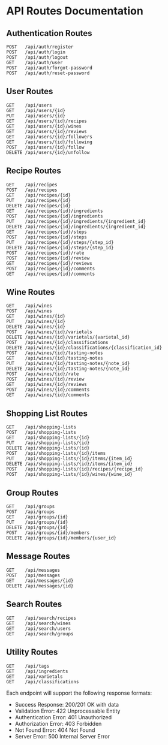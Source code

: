 # API Routes Documentation

## Authentication Routes
```
POST   /api/auth/register
POST   /api/auth/login
POST   /api/auth/logout
GET    /api/auth/user
POST   /api/auth/forgot-password
POST   /api/auth/reset-password
```

## User Routes
```
GET    /api/users
GET    /api/users/{id}
PUT    /api/users/{id}
GET    /api/users/{id}/recipes
GET    /api/users/{id}/wines
GET    /api/users/{id}/reviews
GET    /api/users/{id}/followers
GET    /api/users/{id}/following
POST   /api/users/{id}/follow
DELETE /api/users/{id}/unfollow
```

## Recipe Routes
```
GET    /api/recipes
POST   /api/recipes
GET    /api/recipes/{id}
PUT    /api/recipes/{id}
DELETE /api/recipes/{id}
GET    /api/recipes/{id}/ingredients
POST   /api/recipes/{id}/ingredients
PUT    /api/recipes/{id}/ingredients/{ingredient_id}
DELETE /api/recipes/{id}/ingredients/{ingredient_id}
GET    /api/recipes/{id}/steps
POST   /api/recipes/{id}/steps
PUT    /api/recipes/{id}/steps/{step_id}
DELETE /api/recipes/{id}/steps/{step_id}
POST   /api/recipes/{id}/rate
POST   /api/recipes/{id}/review
GET    /api/recipes/{id}/reviews
POST   /api/recipes/{id}/comments
GET    /api/recipes/{id}/comments
```

## Wine Routes
```
GET    /api/wines
POST   /api/wines
GET    /api/wines/{id}
PUT    /api/wines/{id}
DELETE /api/wines/{id}
POST   /api/wines/{id}/varietals
DELETE /api/wines/{id}/varietals/{varietal_id}
POST   /api/wines/{id}/classifications
DELETE /api/wines/{id}/classifications/{classification_id}
POST   /api/wines/{id}/tasting-notes
GET    /api/wines/{id}/tasting-notes
PUT    /api/wines/{id}/tasting-notes/{note_id}
DELETE /api/wines/{id}/tasting-notes/{note_id}
POST   /api/wines/{id}/rate
POST   /api/wines/{id}/review
GET    /api/wines/{id}/reviews
POST   /api/wines/{id}/comments
GET    /api/wines/{id}/comments
```

## Shopping List Routes
```
GET    /api/shopping-lists
POST   /api/shopping-lists
GET    /api/shopping-lists/{id}
PUT    /api/shopping-lists/{id}
DELETE /api/shopping-lists/{id}
POST   /api/shopping-lists/{id}/items
PUT    /api/shopping-lists/{id}/items/{item_id}
DELETE /api/shopping-lists/{id}/items/{item_id}
POST   /api/shopping-lists/{id}/recipes/{recipe_id}
POST   /api/shopping-lists/{id}/wines/{wine_id}
```

## Group Routes
```
GET    /api/groups
POST   /api/groups
GET    /api/groups/{id}
PUT    /api/groups/{id}
DELETE /api/groups/{id}
POST   /api/groups/{id}/members
DELETE /api/groups/{id}/members/{user_id}
```

## Message Routes
```
GET    /api/messages
POST   /api/messages
GET    /api/messages/{id}
DELETE /api/messages/{id}
```

## Search Routes
```
GET    /api/search/recipes
GET    /api/search/wines
GET    /api/search/users
GET    /api/search/groups
```

## Utility Routes
```
GET    /api/tags
GET    /api/ingredients
GET    /api/varietals
GET    /api/classifications
```

Each endpoint will support the following response formats:
- Success Response: 200/201 OK with data
- Validation Error: 422 Unprocessable Entity
- Authentication Error: 401 Unauthorized
- Authorization Error: 403 Forbidden
- Not Found Error: 404 Not Found
- Server Error: 500 Internal Server Error
